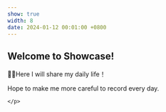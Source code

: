 ```yaml
---
show: true
width: 8
date: 2024-01-12 00:01:00 +0800
---
```


<div class="p-4">
    <h2>Welcome to Showcase!</h2>
    <p>
    💎💎Here I will share my daily life！
    </p>
    <p>
     Hope to make me more careful to record every day.
    </p>
    <p>

        
    </p>
</div>
